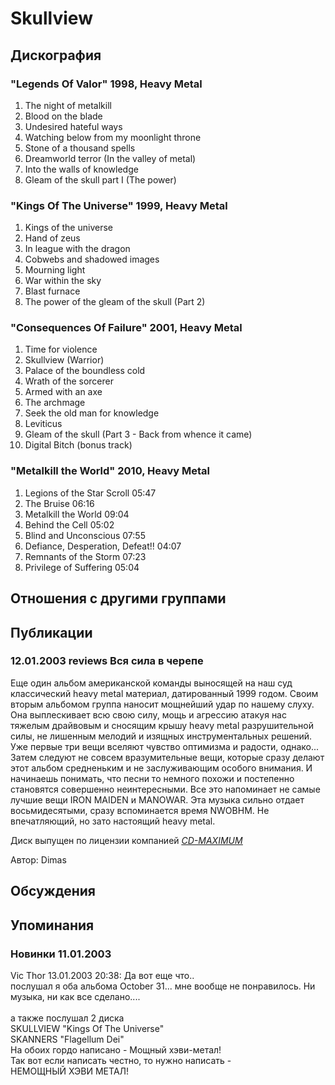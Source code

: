 # Skullview



## Дискография

### "Legends Of Valor" 1998, Heavy Metal

1. The night of metalkill
2. Blood on the blade
3. Undesired hateful ways
4. Watching below from my moonlight throne
5. Stone of a thousand spells
6. Dreamworld terror (In the valley of metal)
7. Into the walls of knowledge
8. Gleam of the skull part I (The power)

### "Kings Of The Universe" 1999, Heavy Metal

1. Kings of the universe
2. Hand of zeus
3. In league with the dragon
4. Cobwebs and shadowed images
5. Mourning light
6. War within the sky
7. Blast furnace
8. The power of the gleam of the skull (Part 2)

### "Consequences Of Failure" 2001, Heavy Metal

1. Time for violence
2. Skullview (Warrior)
3. Palace of the boundless cold
4. Wrath of the sorcerer
5. Armed with an axe
6. The archmage
7. Seek the old man for knowledge
8. Leviticus
9. Gleam of the skull (Part 3 - Back from whence it came)
10. Digital Bitch (bonus track)

### "Metalkill the World" 2010, Heavy Metal

1.	 Legions of the Star Scroll	05:47	 
2.	 The Bruise	06:16	 
3.	 Metalkill the World	09:04	 
4.	 Behind the Cell	05:02	 
5.	 Blind and Unconscious	07:55	 
6.	 Defiance, Desperation, Defeat!!	04:07	 
7.	 Remnants of the Storm	07:23	 
8.	 Privilege of Suffering	05:04


## Отношения с другими группами


## Публикации

### 12.01.2003 reviews Вся сила в черепе

<p>Еще один альбом американской команды выносящей на наш суд классический heavy metal материал, датированный 1999 годом. Своим вторым альбомом группа наносит мощнейший удар по нашему слуху. Она выплескивает всю свою силу, мощь и агрессию атакуя нас тяжелым драйвовым и сносящим крышу heavy metal разрушительной силы, не лишенным мелодий и изящных инструментальных решений. Уже первые три вещи вселяют чувство оптимизма и радости, однако... Затем следуют не совсем вразумительные вещи, которые сразу делают этот альбом средненьким и не заслуживающим особого внимания. И начинаешь понимать, что песни то немного похожи и постепенно становятся совершенно неинтересными. Все это напоминает не самые лучшие вещи IRON MAIDEN и MANOWAR. Эта музыка сильно отдает восьмидесятыми, сразу вспоминается время NWOBHM. Не впечатляющий, но зато настоящий heavy metal.</p>
<p> Диск выпущен по лицензии компанией <A HREF="http://www.cd-maximum.ru"><U><I>CD-MAXIMUM</I></U></A></p>

Автор: Dimas


## Обсуждения


## Упоминания

### Новинки 11.01.2003

Vic Thor 13.01.2003 20:38:
Да вот еще что..<BR>послушал я оба альбома October 31... мне вообще не понравилось. Ни музыка, ни как все сделано....<BR><BR>а также послушал 2 диска<BR>SKULLVIEW "Kings Of The Universe" <BR>SKANNERS "Flagellum Dei" <BR>На обоих гордо написано - Мощный хэви-метал!<BR>Так вот если написать честно, то нужно написать -<BR>НЕМОЩНЫЙ ХЭВИ МЕТАЛ!

